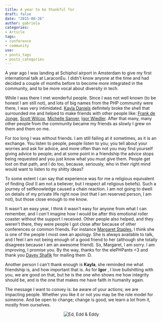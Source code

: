 ```yaml
---
title: A year to be thankful for
draft: false
date: "2015-08-26"
author: gabriela
categories:
- Article
tags:
- conference
- community
use:
- posts_tags
- posts_categories
---
```


A year ago I was landing at Schiphol airport in Amsterdam to give my first international talk at LaraconEu. I didn't know anyone at the time and had decided a couple of months before to become more integrated in the community, and to be more vocal about diversity in tech.

While I was there I met wonderful people.  Since I was not well known (to be honest I am still not), and lots of big names from the PHP community were there, I was very intimidated. [Kayla Daniels](http://www.twitter.com/kayladnls) definitely broke the shell that surrounded me and helped to make friends with other people like: [Frank de Jonge](http://www.twitter.com/frankdejonge), [Scott Wilcox](http://www.twitter.com/ssx), [Michelle Sanver](http://www.twitter.com/michellesanver), [Igor Wiedler](http://www.twitter.com/igorwhilefalse). After that many, many other people from the community became my friends as slowly I grew on them and them on me.

For too long I was without friends. I am still failing at it sometimes, as it is an exchange.  You listen to people, people listen to you; you tell about your worries and ask for advice, and more often than not you may find yourself giving advice to people; and at some point in a friendship the advice stops being requested and you just know what you must give them. People get lost on that path, and I do too, because, seriously, who in their right mind would want to listen to my shitty ideas?

To some extent I can say that experience was for me a religious equivalent of finding _God_ (I am not a believer, but I respect all religious beliefs). Such a journey of selfknowledge caused a chain reaction. I am not going to dwell on details of my private life right now (not that I am reserved person, I am not), but those close enough to me know.

It wasn't an easy year, I think it wasn't easy for anyone from what I can remember, and I _can't_ imagine how I would be after this emotional roller coaster without the support I received. Other people also helped, and they weren't there, they were people I got close after because of other conferences or common friends. For instance [Margaret Staples](http://www.twitter.com/dead_lugosi), I think she is one of the people I most owe an apology.  She is always available to talk, and I feel I am not being enough of a good friend to her (although she totally disagrees because I am an awesome friend). So, Margaret, I am sorry. I am improving, I promise you. By the way, thanks for the elePHPants &lt;3 and thank you [Davey Shafik](http://www.twitter.com/dshafik) for mailing them :D.

Another person I can't thank enough is **Kayla**, she reminded me what friendship is, and how important that is. As for **Igor**
, I love bullshitting with you, we are good on that, but he is the one who shows me how integrity should be, and is the one that makes me have faith in humanity again.

The message I want to convey is: be aware of your actions; we are impacting people.  Whether you like it or not you may be the role model for someone.  And be open to change; change is good, we learn a lot from it, mostly from ourselves.

<p style="text-align:center"><img src="http://gabriela.io/img/2015/08/du-dudu-e-edu.jpg" alt="Ed, Edd & Eddy" class="img-thumbnail"></p>